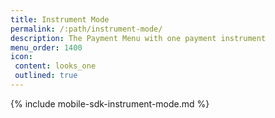 ```yaml
---
title: Instrument Mode
permalink: /:path/instrument-mode/
description: The Payment Menu with one payment instrument
menu_order: 1400
icon:
 content: looks_one
 outlined: true
---
```


{% include mobile-sdk-instrument-mode.md %}
